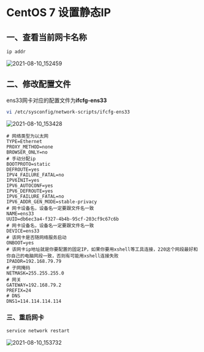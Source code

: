 # CentOS 7 设置静态IP

## 一、查看当前网卡名称 

```bash
ip addr
```

![2021-08-10_152459](https://img.qinweizhao.com/2021/08/2021-08-10_152459.png)

## 二、修改配置文件

ens33网卡对应的配置文件为**ifcfg-ens33**

```bash
vi /etc/sysconfig/network-scripts/ifcfg-ens33
```

![2021-08-10_153428](https://img.qinweizhao.com/2021/08/2021-08-10_153428.png)

```
# 网络类型为以太网
TYPE=Ethernet
PROXY_METHOD=none
BROWSER_ONLY=no
# 手动分配ip
BOOTPROTO=static
DEFROUTE=yes
IPV4_FAILURE_FATAL=no
IPV6INIT=yes
IPV6_AUTOCONF=yes
IPV6_DEFROUTE=yes
IPV6_FAILURE_FATAL=no
IPV6_ADDR_GEN_MODE=stable-privacy
# 网卡设备名，设备名一定要跟文件名一致
NAME=ens33
UUID=db6ec3a4-f327-4b4b-95cf-203cf9c67c6b
# 网卡设备名，设备名一定要跟文件名一致
DEVICE=ens33
# 该网卡是否随网络服务启动
ONBOOT=yes
# 该网卡ip地址就是你要配置的固定IP，如果你要用xshell等工具连接，220这个网段最好和你自己的电脑网段一致，否则有可能用xshell连接失败
IPADDR=192.168.79.79
# 子网掩码
NETMASK=255.255.255.0
# 网关
GATEWAY=192.168.79.2
PREFIX=24
# DNS
DNS1=114.114.114.114
```

### 三、重启网卡

```bash
service network restart
```

![2021-08-10_153732](https://img.qinweizhao.com/2021/08/2021-08-10_153732.png)

